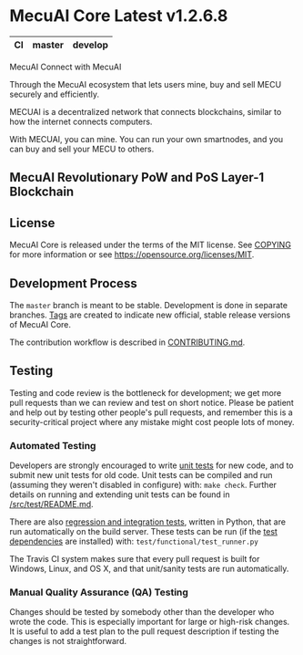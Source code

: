 MecuAI Core Latest v1.2.6.8
===========================

|CI|master|develop|
|-|-|-|

MecuAI
Connect with MecuAI

Through the MecuAI ecosystem that lets users mine, buy and sell MECU securely and efficiently.

MECUAI is a decentralized network that connects blockchains, similar to how the internet connects computers. 

With MECUAI, you can mine. You can run your own smartnodes, and you can buy and sell your MECU to others. 

MecuAI Revolutionary PoW and PoS Layer-1 Blockchain
--

License
-------

MecuAI Core is released under the terms of the MIT license. See [COPYING](COPYING) for more
information or see https://opensource.org/licenses/MIT.

Development Process
-------------------

The `master` branch is meant to be stable. Development is done in separate branches.
[Tags](https://github.com/mecuai/mecuai/tags) are created to indicate new official,
stable release versions of MecuAI Core.

The contribution workflow is described in [CONTRIBUTING.md](CONTRIBUTING.md).

Testing
-------

Testing and code review is the bottleneck for development; we get more pull
requests than we can review and test on short notice. Please be patient and help out by testing
other people's pull requests, and remember this is a security-critical project where any mistake might cost people
lots of money.

### Automated Testing

Developers are strongly encouraged to write [unit tests](src/test/README.md) for new code, and to
submit new unit tests for old code. Unit tests can be compiled and run
(assuming they weren't disabled in configure) with: `make check`. Further details on running
and extending unit tests can be found in [/src/test/README.md](/src/test/README.md).

There are also [regression and integration tests](/test), written
in Python, that are run automatically on the build server.
These tests can be run (if the [test dependencies](/test) are installed) with: `test/functional/test_runner.py`

The Travis CI system makes sure that every pull request is built for Windows, Linux, and OS X, and that unit/sanity tests are run automatically.

### Manual Quality Assurance (QA) Testing

Changes should be tested by somebody other than the developer who wrote the
code. This is especially important for large or high-risk changes. It is useful
to add a test plan to the pull request description if testing the changes is
not straightforward.
